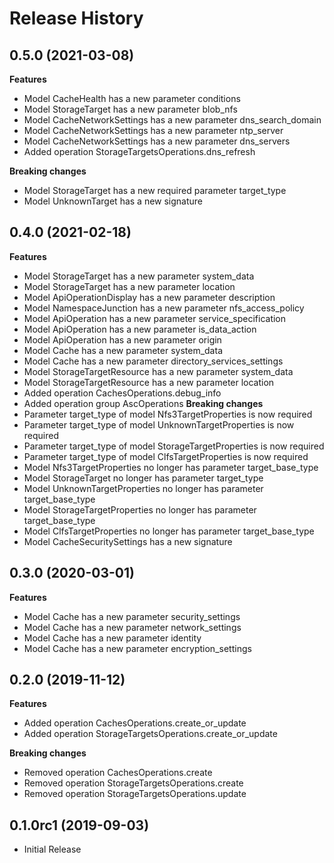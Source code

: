 # Release History

## 0.5.0 (2021-03-08)

**Features**

  - Model CacheHealth has a new parameter conditions
  - Model StorageTarget has a new parameter blob_nfs
  - Model CacheNetworkSettings has a new parameter dns_search_domain
  - Model CacheNetworkSettings has a new parameter ntp_server
  - Model CacheNetworkSettings has a new parameter dns_servers
  - Added operation StorageTargetsOperations.dns_refresh

**Breaking changes**

  - Model StorageTarget has a new required parameter target_type
  - Model UnknownTarget has a new signature

## 0.4.0 (2021-02-18)

**Features**

  - Model StorageTarget has a new parameter system_data
  - Model StorageTarget has a new parameter location
  - Model ApiOperationDisplay has a new parameter description
  - Model NamespaceJunction has a new parameter nfs_access_policy
  - Model ApiOperation has a new parameter service_specification
  - Model ApiOperation has a new parameter is_data_action
  - Model ApiOperation has a new parameter origin
  - Model Cache has a new parameter system_data
  - Model Cache has a new parameter directory_services_settings
  - Model StorageTargetResource has a new parameter system_data
  - Model StorageTargetResource has a new parameter location
  - Added operation CachesOperations.debug_info
  - Added operation group AscOperations
**Breaking changes**
  - Parameter target_type of model Nfs3TargetProperties is now required
  - Parameter target_type of model UnknownTargetProperties is now required
  - Parameter target_type of model StorageTargetProperties is now required
  - Parameter target_type of model ClfsTargetProperties is now required
  - Model Nfs3TargetProperties no longer has parameter target_base_type
  - Model StorageTarget no longer has parameter target_type
  - Model UnknownTargetProperties no longer has parameter target_base_type
  - Model StorageTargetProperties no longer has parameter target_base_type
  - Model ClfsTargetProperties no longer has parameter target_base_type
  - Model CacheSecuritySettings has a new signature

## 0.3.0 (2020-03-01)

**Features**

  - Model Cache has a new parameter security_settings
  - Model Cache has a new parameter network_settings
  - Model Cache has a new parameter identity
  - Model Cache has a new parameter encryption_settings

## 0.2.0 (2019-11-12)

**Features**

  - Added operation CachesOperations.create_or_update
  - Added operation StorageTargetsOperations.create_or_update

**Breaking changes**

  - Removed operation CachesOperations.create
  - Removed operation StorageTargetsOperations.create
  - Removed operation StorageTargetsOperations.update

## 0.1.0rc1 (2019-09-03)

  - Initial Release
